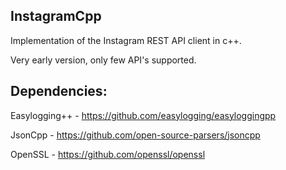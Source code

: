 InstagramCpp
----------------
Implementation of the Instagram REST API client in c++.

Very early version, only few API's supported.

Dependencies:
----------------
Easylogging++ - https://github.com/easylogging/easyloggingpp

JsonCpp - https://github.com/open-source-parsers/jsoncpp

OpenSSL - https://github.com/openssl/openssl
